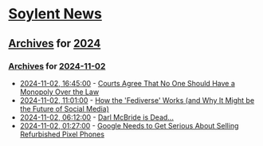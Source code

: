 # [Soylent News](../../../README.md)

## [Archives](../../index.md) for [2024](../index.md)

### [Archives](../../index.md) for [2024-11-02](index.md)

* [2024-11-02, 16:45:00](https://soylentnews.org/article.pl?sid=24/11/01/1634237&from=rss) - [Courts Agree That No One Should Have a Monopoly Over the Law](https://soylentnews.org/article.pl?sid=24/11/01/1634237&from=rss)
* [2024-11-02, 11:01:00](https://soylentnews.org/article.pl?sid=24/11/01/1226205&from=rss) - [How the 'Fediverse' Works (and Why It Might be the Future of Social Media)](https://soylentnews.org/article.pl?sid=24/11/01/1226205&from=rss)
* [2024-11-02, 06:12:00](https://soylentnews.org/article.pl?sid=24/11/01/0222259&from=rss) - [Darl McBride is Dead...](https://soylentnews.org/article.pl?sid=24/11/01/0222259&from=rss)
* [2024-11-02, 01:27:00](https://soylentnews.org/article.pl?sid=24/10/31/022212&from=rss) - [Google Needs to Get Serious About Selling Refurbished Pixel Phones](https://soylentnews.org/article.pl?sid=24/10/31/022212&from=rss)
